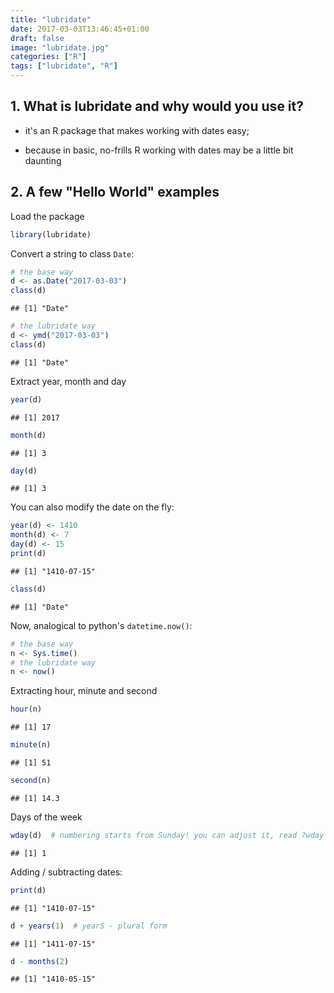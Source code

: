 ```yaml
---
title: "lubridate"
date: 2017-03-03T13:46:45+01:00
draft: false
image: "lubridate.jpg"
categories: ["R"]
tags: ["lubridate", "R"]
---
```







## 1. What is lubridate and why would you use it?

* it's an R package that makes working with dates easy;

* because in basic, no-frills R working with dates may be a little bit daunting

## 2. A few "Hello World" examples


Load the package

```r
library(lubridate)
```


Convert a string to class `Date`:

```r
# the base way
d <- as.Date("2017-03-03")
class(d)
```

```
## [1] "Date"
```

```r
# the lubridate way
d <- ymd("2017-03-03")
class(d)
```

```
## [1] "Date"
```

Extract year, month and day

```r
year(d)
```

```
## [1] 2017
```

```r
month(d)
```

```
## [1] 3
```

```r
day(d)
```

```
## [1] 3
```

You can also modify the date on the fly:

```r
year(d) <- 1410
month(d) <- 7
day(d) <- 15
print(d)
```

```
## [1] "1410-07-15"
```

```r
class(d)
```

```
## [1] "Date"
```

Now, analogical to python's `datetime.now()`:

```r
# the base way
n <- Sys.time()
# the lubridate way
n <- now()
```

Extracting hour, minute and second

```r
hour(n)
```

```
## [1] 17
```

```r
minute(n)
```

```
## [1] 51
```

```r
second(n)
```

```
## [1] 14.3
```

Days of the week

```r
wday(d)  # numbering starts from Sunday! you can adjust it, read ?wday
```

```
## [1] 1
```

Adding / subtracting dates:

```r
print(d)
```

```
## [1] "1410-07-15"
```

```r
d + years(1)  # yearS - plural form
```

```
## [1] "1411-07-15"
```

```r
d - months(2)
```

```
## [1] "1410-05-15"
```
